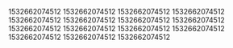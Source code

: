 1532662074512
1532662074512
1532662074512
1532662074512
1532662074512
1532662074512
1532662074512
1532662074512
1532662074512
1532662074512
1532662074512
1532662074512
1532662074512
1532662074512
1532662074512